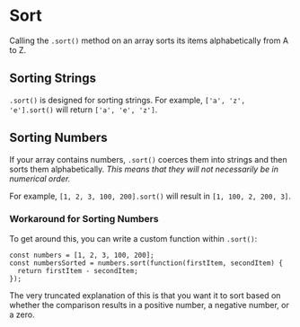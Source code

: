 # Sort

Calling the `.sort()` method on an array sorts its items alphabetically from A to Z.


## Sorting Strings

`.sort()` is designed for sorting strings.  For example, `['a', 'z', 'e'].sort()` will return `['a', 'e', 'z']`.


## Sorting Numbers

If your array contains numbers, `.sort()` coerces them into strings and then sorts them alphabetically.  *This means that they will not necessarily be in numerical order.*

For example, `[1, 2, 3, 100, 200].sort()` will result in `[1, 100, 2, 200, 3]`.


### Workaround for Sorting Numbers

To get around this, you can write a custom function within `.sort()`:

```
const numbers = [1, 2, 3, 100, 200];
const numbersSorted = numbers.sort(function(firstItem, secondItem) {
  return firstItem - secondItem;
});
```

The very truncated explanation of this is that you want it to sort based on whether the comparison results in a positive number, a negative number, or a zero.